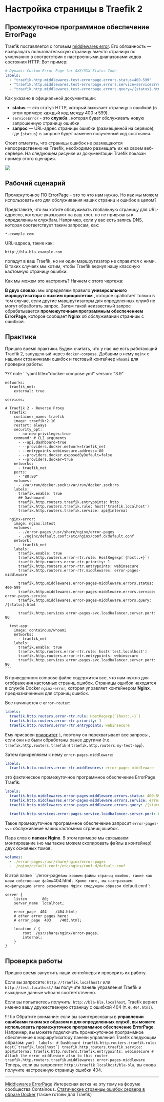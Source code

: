 # Настройка страницы в Traefik 2

## Промежуточное программное обеспечение ErrorPage

Traefik поставляется с готовым [middlewares error](https://docs.traefik.io/middlewares/errorpages/). Его обязанность — возвращать пользовательскую страницу вместо страницы по умолчанию в соответствии с настроенными диапазонами кодов состояния HTTP. Вот пример:


```yaml
# Dynamic Custom Error Page for 4XX/5XX Status Code
labels:
  - "traefik.http.middlewares.test-errorpage.errors.status=400-599"
  - "traefik.http.middlewares.test-errorpage.errors.service=serviceError"
  - "traefik.http.middlewares.test-errorpage.errors.query=/{status}.html"
```

Как указано в официальной документации:

- **status** — это статус HTTP, который вызывает страницу с ошибкой (в этом примере каждый код между 400 и 599).
- `serviceError` - это **служба** , которая будет обслуживать новую запрошенную страницу ошибки
- **запрос** — URL-адрес страницы ошибки (размещенной на сервисе), где `{status}` в запросе будет заменен полученный код состояния.

Стоит отметить, что страницы ошибок не размещаются непосредственно на Traefik, необходимо размещать их на своем веб-сервере. На следующем рисунке из документации Traefik показан пример этого сценария.

![](../../images/docker/traefik-errorpages.jpg)

## Рабочий сценарий
Промежуточное ПО ErrorPage - это то что нам нужно. Но как мы можем использовать его для обслуживания наших страниц и ошибок в целом?

Представьте, что вы хотите обслуживать глобальную страницу для URL-адресов, которые указывают на ваш хост, но не привязаны к определенным службам. Например, если у вас есть запись DNS, которая соответствует таким запросам, как:

```
*.example.com
```

URL-адреса, такие как:

```
http://bla-bla.example.com
```

попадут в ваш Traefik, но ни один маршрутизатор не справится с ними. В таких случаях мы хотим, чтобы Traefik вернул нашу классную кастомную страницу ошибки.

Как мы можем это настроить? Начнем с этого чертежа:



**В двух словах:** мы определяем правило **универсального маршрутизатора с низким приоритетом** , которое сработает только в том случае, если другие маршрутизаторы для определенных служб не могут обработать запрос. Затем такой неизвестный запрос обрабатывается **промежуточным программным обеспечением ErrorPage**, которое сообщает **Nginx** об обслуживании страницы с ошибкой.


## Практика
Пришло время практики. Будем считать, что у нас же есть работающий Traefik 2, запущенный через `docker-compose`. Добавим в нему `nginx` с нашими страничками ошибок и тестовый контейнер `whoami` для проверки работы:

??? note
    ```yaml title="docker-compose.yml"
    version: "3.9"

    networks:
      traefik_net:
        external: true

    services:

    # Traefik 2 - Reverse Proxy
      traefik:
        container_name: traefik
        image: traefik:2.10
        restart: always
        security_opt:
          - no-new-privileges:true
        command: # CLI arguments
          - --api.dashboard=true
          - --providers.docker.network=traefik_net
          - --entrypoints.webinsecure.address=:80
          - --providers.docker.exposedByDefault=false
          - --providers.docker=true    
        networks:
          - traefik_net
        ports:
          - "80:80"
        volumes:
          - /var/run/docker.sock:/var/run/docker.sock:ro
        labels:
          traefik.enable: true
          ## Dashboard
          traefik.http.routers.traefik.entrypoints: http
          traefik.http.routers.traefik.rule: host('traefik.localhost')
          traefik.http.routers.traefik.service: api@internal

      nginx-error:
        image: nginx:latest
        volumes:
          - ./error-pages:/usr/share/nginx/error-pages
          - ./nginx/default.conf:/etc/nginx/conf.d/default.conf
        network:
          - traefik_net
        labels:
          traefik.enable: true
          traefik.http.routers.error-rtr.rule: HostRegexp(`{host:.+}`)
          traefik.http.routers.error-rtr.priority: 1
          traefik.http.routers.error-rtr.entrypoints: webinsecure
          traefik.http.routers.error-rtr.middlewares: error-pages-middleware

          traefik.http.middlewares.error-pages-middleware.errors.status: 400-599
          traefik.http.middlewares.error-pages-middleware.errors.service: error-pages-service
          traefik.http.middlewares.error-pages-middleware.errors.query: /{status}.html

          traefik.http.services.error-pages-svc.loadbalancer.server.port: 80

      test-app:
        image: containous/whoami
        networks: 
          - traefik_net
        labels:
          traefik.enable: true
          traefik.http.routers.error-rtr.rule: host('test.localhost')
          traefik.http.routers.error-rtr.entrypoints: webinsecure
          traefik.http.services.error-pages-svc.loadbalancer.server.port: 80
    ```

В приведенном compose файле содержится все, что нам нужно для отображения кастомных страниц ошибок. Страницы ошибок находятся в службе Docker `nginx-error`, которая управляет контейнером **Nginx**, предназначенным для страниц ошибок.

Все начинается с `error-router`:

```yaml 
labels:
  traefik.http.routers.error-rtr.rule: HostRegexp(`{host:.+}`)
  traefik.http.routers.error-rtr.priority: 1
  traefik.http.routers.error-rtr.entrypoints: webinsecure
```
Ему присвоен [приоритет](https://doc.traefik.io/traefik/routing/routers/#priority) `1`, поэтому он перехватывает все запросы , если они не были обработаны ранее другими (т.е. `traefik.http.routers.traefik` и `traefik.http.routers.my-test-app`).

Затем прикрепляем к нему `error-pages-middleware`:

```yaml 
labels:
  traefik.http.routers.error-rtr.middlewares: error-pages-middleware
```

это фактическое промежуточное программное обеспечение ErrorPage Traefik:

```yaml
labels:
  traefik.http.middlewares.error-pages-middleware.errors.status: 400-599
  traefik.http.middlewares.error-pages-middleware.errors.service: error-pages-svc
  traefik.http.middlewares.error-pages-middleware.errors.query: /{status}.html

  traefik.http.services.error-pages-service.loadbalancer.server.port: 80
```

Такое промежуточное программное обеспечение запросит `error-pages-svc` обслуживание наших кастомных страниц ошибок.

Пара слов о **папках Nginx**. В этом примере мы связываем монтирование (но мы также можем скопировать файлы в контейнер) двух основных томов:
```yaml
volumes:
  - ./error-pages:/usr/share/nginx/error-pages
  - ./nginx/default.conf:/etc/nginx/conf.d/default.conf
```
В этой папке ``./error-pages` мы храним файлы страниц ошибок, такие как наши собственные файлы `404.html`. Кроме того, мы настраиваем конфигурацию этого экземпляра Nginx следующим образом `default.conf`:

```nginx
server {
    listen       80;
    server_name  localhost;

    error_page  404    /404.html;
    # other error pages here:
    # error_page  403    /403.html;

    location / {
        root  /usr/share/nginx/error-pages;
        internal;
    }
}
```
## Проверка работы

Пришло время запустить наши контейнеры и проверить их работу.

Если вы запросите: `http://traefik.localhost/` или `http://test.localhost/` вы получите панель управления Traefik и выходные данные whoami соответственно.

Если вы попытаетесь получить: `http://bla-bla.localhost`, Traefik вернет именно вашу дружественную страницу с ошибкой 404 (т. е. `404.html`).

!!! tip
    Обратите внимание: если вы заинтересованы в **управлении ошибками таким же образом и для определенных служб, вы можете использовать промежуточное программное обеспечение ErrorPage**. 
    Например, вы можете подключить промежуточное программное обеспечение к маршрутизатору панели управления Traefik следующим образом:
    ```yaml 
    labels:
      # Dashboard
      traefik.http.routers.traefik.rule: Host(`traefik.localhost`)
      traefik.http.routers.traefik.service: api@internal
      traefik.http.routers.traefik.entrypoints: webinsecure
      # Attach the error middleware also to this router
      traefik.http.routers.traefik.middlewares: error-pages-middleware
    ```
    Теперь, если вы запросите: `http://traefik.localhost/bla-bla`, вы снова получите настроенную страницу ошибки 404.

---

[Middlewares ErrorPage](https://docs.traefik.io/middlewares/errorpages/)
Интересная ветка на эту тему на форуме сообщества Containous.
[Статические страницы ошибок сервера в образе Docker](https://github.com/tarampampam/error-pages) (также готовы для Traefik)